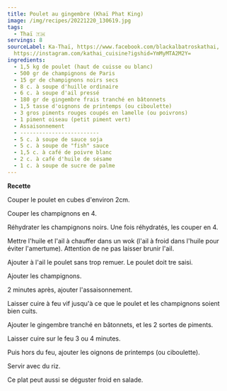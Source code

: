```yaml
---
title: Poulet au gingembre (Khaï Phat King)
image: /img/recipes/20221220_130619.jpg
tags:
  - Thaï 🇹🇭
servings: 8
sourceLabel: Ka-Thaï, https://www.facebook.com/blackalbatroskathai,
  https://instagram.com/kathai_cuisine?igshid=YmMyMTA2M2Y=
ingredients:
  - 1,5 kg de poulet (haut de cuisse ou blanc)
  - 500 gr de champignons de Paris
  - 15 gr de champignons noirs secs
  - 8 c. à soupe d'huille ordinaire
  - 6 c. à soupe d'ail pressé
  - 180 gr de gingembre frais tranché en bâtonnets
  - 1,5 tasse d'oignons de printemps (ou ciboulette)
  - 3 gros piments rouges coupés en lamelle (ou poivrons)
  - 1 piment oiseau (petit piment vert)
  - Assaisonnement
  - -------------------------
  - 5 c. à soupe de sauce soja
  - 5 c. à soupe de "fish" sauce
  - 1,5 c. à café de poivre blanc
  - 2 c. à café d'huile de sésame
  - 1 c. à soupe de sucre de palme
---
```

**Recette**

Couper le poulet en cubes d'environ 2cm.

Couper les champignons en 4.

Réhydrater les champignons noirs. Une fois réhydratés, les couper en 4.

Mettre l'huile et l'ail à chauffer dans un wok (l'ail à froid dans l'huile pour éviter l'amertume). Attention de ne pas laisser brunir l'ail.

Ajouter à l'ail le poulet sans trop remuer. Le poulet doit tre saisi.

Ajouter les champignons.

2 minutes après, ajouter l'assaisonnement.

Laisser cuire à feu vif jusqu'à ce que le poulet et les champignons soient bien cuits.

Ajouter le gingembre tranché en bâtonnets, et les 2 sortes de piments.

Laisser cuire sur le feu 3 ou 4 minutes.

Puis hors du feu, ajouter les oignons de printemps (ou ciboulette).

Servir avec du riz.

Ce plat peut aussi se déguster froid en salade.